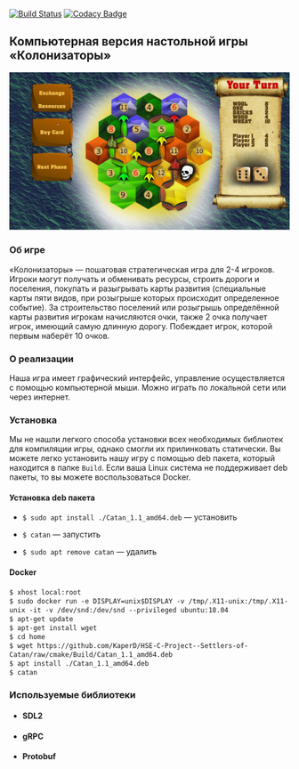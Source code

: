 [![Build Status](https://travis-ci.com/KaperD/HSE-C-Project--Settlers-of-Catan.svg?branch=master)](https://travis-ci.com/KaperD/HSE-C-Project--Settlers-of-Catan)
[![Codacy Badge](https://api.codacy.com/project/badge/Grade/e05c6afd94c849649e812ac3ae3a0e0d)](https://www.codacy.com/manual/KaperD/HSE-C-Project--Settlers-of-Catan?utm_source=github.com&amp;utm_medium=referral&amp;utm_content=KaperD/HSE-C-Project--Settlers-of-Catan&amp;utm_campaign=Badge_Grade)

## Компьютерная версия настольной игры «Колонизаторы»

![Колонизаторы](./images/catan.jpg "Скриншот из игры")

### Об игре

«Колонизаторы» — пошаговая стратегическая игра для 2-4 игроков. Игроки могут получать и обменивать ресурсы, строить дороги и поселения, покупать и разыгрывать карты развития (специальные карты пяти видов, при розыгрыше которых происходит определенное событие). За строительство поселений или розыгрышь определённой карты развития игрокам начисляются очки, также 2 очка получает игрок, имеющий самую длинную дорогу. Побеждает игрок, которой первым наберёт 10 очков.

### О реализации

Наша игра имеет графический интерфейс, управление осуществляется с помощью компьютерной мыши. Можно играть по локальной сети или через интернет.

### Установка

Мы не нашли легкого способа установки всех необходимых библиотек для компиляции игры, однако смогли их прилинковать статически. Вы можете легко установить нашу игру с помощью deb пакета, который находится в папке ```Build```. Если ваша Linux система не поддерживает deb пакеты, то вы можете воспользоваться Docker.

#### Установка deb пакета

- ```$ sudo apt install ./Catan_1.1_amd64.deb``` — установить

- ```$ catan``` — запустить

- ```$ sudo apt remove catan``` — удалить

#### Docker

```
$ xhost local:root
$ sudo docker run -e DISPLAY=unix$DISPLAY -v /tmp/.X11-unix:/tmp/.X11-unix -it -v /dev/snd:/dev/snd --privileged ubuntu:18.04
$ apt-get update
$ apt-get install wget
$ cd home
$ wget https://github.com/KaperD/HSE-C-Project--Settlers-of-Catan/raw/cmake/Build/Catan_1.1_amd64.deb
$ apt install ./Catan_1.1_amd64.deb
$ catan
```

### Используемые библиотеки

- #### SDL2

- #### gRPC

- #### Protobuf